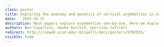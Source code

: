```yaml
---
class: poster
title: Exploring the anatomy and genetics of cortical asymmetries in surface area and thickness
date:   2015-10-27
description: Most papers explore asymmetries one-by-one. Here we explore how asymmetries inter-relate.
authors: Ben Cipollini, Hauke Bartsch, Garrison Cottrell
redirect: http://cseweb.ucsd.edu/~bcipolli/docs/posters/SfN2015/
visible: true
---
```

